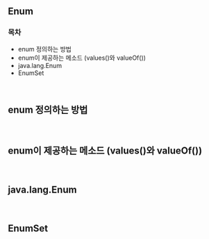 ## Enum



### 목차

- enum 정의하는 방법
- enum이 제공하는 메소드 (values()와 valueOf())
- java.lang.Enum
- EnumSet



<br>

## enum 정의하는 방법
<br>

## enum이 제공하는 메소드 (values()와 valueOf())

<br>

## java.lang.Enum

<br>

## EnumSet

<br>
